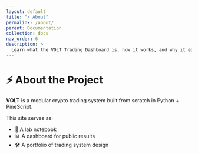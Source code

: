 ```yaml
---
layout: default
title: "⚡ About"
permalink: /about/
parent: Documentation
collection: docs
nav_order: 6
description: >
  Learn what the VOLT Trading Dashboard is, how it works, and why it exists. Built from scratch with Python and Pine.
---
```



# ⚡ About the Project

**VOLT** is a modular crypto trading system built from scratch in Python + PineScript.

This site serves as:

- 📒 A lab notebook
- 📊 A dashboard for public results
- 🛠️ A portfolio of trading system design
